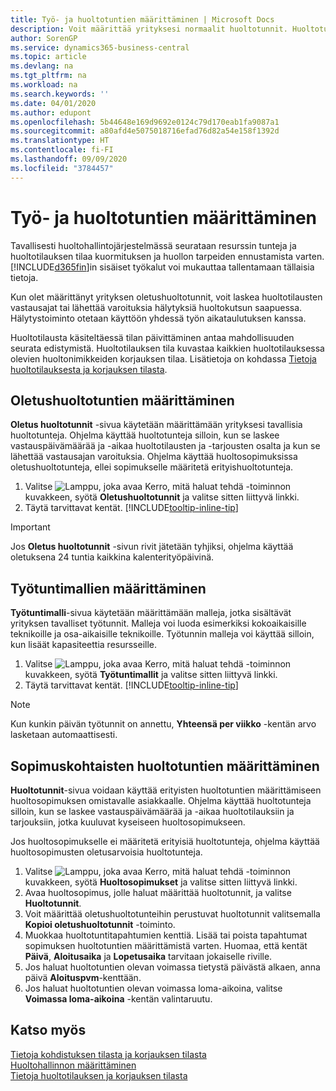```yaml
---
title: Työ- ja huoltotuntien määrittäminen | Microsoft Docs
description: Voit määrittää yrityksesi normaalit huoltotunnit. Huoltotuntien avulla lasketaan huoltotilausten ja -tarjousten vastauspäivämäärä ja -aika osalta ja vastausaikavaroitusten lähettäminen.
author: SorenGP
ms.service: dynamics365-business-central
ms.topic: article
ms.devlang: na
ms.tgt_pltfrm: na
ms.workload: na
ms.search.keywords: ''
ms.date: 04/01/2020
ms.author: edupont
ms.openlocfilehash: 5b44648e169d9692e0124c79d170eab1fa9087a1
ms.sourcegitcommit: a80afd4e5075018716efad76d82a54e158f1392d
ms.translationtype: HT
ms.contentlocale: fi-FI
ms.lasthandoff: 09/09/2020
ms.locfileid: "3784457"
---
```

# <a name="set-up-work-hours-and-service-hours"></a>Työ- ja huoltotuntien määrittäminen
Tavallisesti huoltohallintojärjestelmässä seurataan resurssin tunteja ja huoltotilauksen tilaa kuormituksen ja huollon tarpeiden ennustamista varten. [!INCLUDE[d365fin](includes/d365fin_md.md)]in sisäiset työkalut voi mukauttaa tallentamaan tällaisia tietoja.  
  
Kun olet määrittänyt yrityksen oletushuoltotunnit, voit laskea huoltotilausten vastausajat tai lähettää varoituksia hälytyksiä huoltokutsun saapuessa. Hälytystoiminto otetaan käyttöön yhdessä työn aikataulutuksen kanssa.   
  
Huoltotilausta käsiteltäessä tilan päivittäminen antaa mahdollisuuden seurata edistymistä. Huoltotilauksen tila kuvastaa kaikkien huoltotilauksessa olevien huoltonimikkeiden korjauksen tilaa. Lisätietoja on kohdassa [Tietoja huoltotilauksesta ja korjauksen tilasta](service-order-repair-status.md). 

## <a name="to-set-up-default-service-hours"></a>Oletushuoltotuntien määrittäminen  
**Oletus huoltotunnit** -sivua käytetään määrittämään yrityksesi tavallisia huoltotunteja. Ohjelma käyttää huoltotunteja silloin, kun se laskee vastauspäivämäärää ja -aikaa huoltotilausten ja -tarjousten osalta ja kun se lähettää vastausajan varoituksia. Ohjelma käyttää huoltosopimuksissa oletushuoltotunteja, ellei sopimukselle määritetä erityishuoltotunteja.  
  
1. Valitse ![Lamppu, joka avaa Kerro, mitä haluat tehdä -toiminnon](media/ui-search/search_small.png "Kerro, mitä haluat tehdä") kuvakkeen, syötä **Oletushuoltotunnit** ja valitse sitten liittyvä linkki.  
2. Täytä tarvittavat kentät. [!INCLUDE[tooltip-inline-tip](includes/tooltip-inline-tip_md.md)]  
  
> [!IMPORTANT]  
>  Jos **Oletus huoltotunnit** -sivun rivit jätetään tyhjiksi, ohjelma käyttää oletuksena 24 tuntia kaikkina kalenterityöpäivinä.  
  
## <a name="to-set-up-work-hour-templates"></a>Työtuntimallien määrittäminen
**Työtuntimalli**-sivua käytetään määrittämään malleja, jotka sisältävät yrityksen tavalliset työtunnit. Malleja voi luoda esimerkiksi kokoaikaisille teknikoille ja osa-aikaisille teknikoille. Työtunnin malleja voi käyttää silloin, kun lisäät kapasiteettia resursseille.  
  
1. Valitse ![Lamppu, joka avaa Kerro, mitä haluat tehdä -toiminnon](media/ui-search/search_small.png "Kerro, mitä haluat tehdä") kuvakkeen, syötä **Työtuntimallit** ja valitse sitten liittyvä linkki.  
2. Täytä tarvittavat kentät. [!INCLUDE[tooltip-inline-tip](includes/tooltip-inline-tip_md.md)]  
  
> [!Note]
> Kun kunkin päivän työtunnit on annettu, **Yhteensä per viikko** -kentän arvo lasketaan automaattisesti.  

## <a name="to-set-up-contract-specific-service-hours"></a>Sopimuskohtaisten huoltotuntien määrittäminen  
**Huoltotunnit**-sivua voidaan käyttää erityisten huoltotuntien määrittämiseen huoltosopimuksen omistavalle asiakkaalle. Ohjelma käyttää huoltotunteja silloin, kun se laskee vastauspäivämäärää ja -aikaa huoltotilauksiin ja tarjouksiin, jotka kuuluvat kyseiseen huoltosopimukseen.  
  
Jos huoltosopimukselle ei määritetä erityisiä huoltotunteja, ohjelma käyttää huoltosopimusten oletusarvoisia huoltotunteja.  
  
1. Valitse ![Lamppu, joka avaa Kerro, mitä haluat tehdä -toiminnon](media/ui-search/search_small.png "Kerro, mitä haluat tehdä") kuvakkeen, syötä **Huoltosopimukset** ja valitse sitten liittyvä linkki.  
2. Avaa huoltosopimus, jolle haluat määrittää huoltotunnit, ja valitse **Huoltotunnit**.  
4. Voit määrittää oletushuoltotunteihin perustuvat huoltotunnit valitsemalla **Kopioi oletushuoltotunnit** -toiminto.  
5. Muokkaa huoltotuntitapahtumien kenttiä. Lisää tai poista tapahtumat sopimuksen huoltotuntien määrittämistä varten. Huomaa, että kentät **Päivä**, **Aloitusaika** ja **Lopetusaika** tarvitaan jokaiselle riville.  
6. Jos haluat huoltotuntien olevan voimassa tietystä päivästä alkaen, anna päivä **Aloituspvm**-kenttään.  
7. Jos haluat huoltotuntien olevan voimassa loma-aikoina, valitse **Voimassa loma-aikoina** -kentän valintaruutu.  

## <a name="see-also"></a>Katso myös  
[Tietoja kohdistuksen tilasta ja korjauksen tilasta](service-allocation-status-and-repair-status.md)  
[Huoltohallinnon määrittäminen](service-setup-service.md)  
[Tietoja huoltotilauksen ja korjauksen tilasta](service-order-repair-status.md)  
